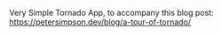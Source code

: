 Very Simple Tornado App, to accompany this blog post: https://petersimpson.dev/blog/a-tour-of-tornado/ 
